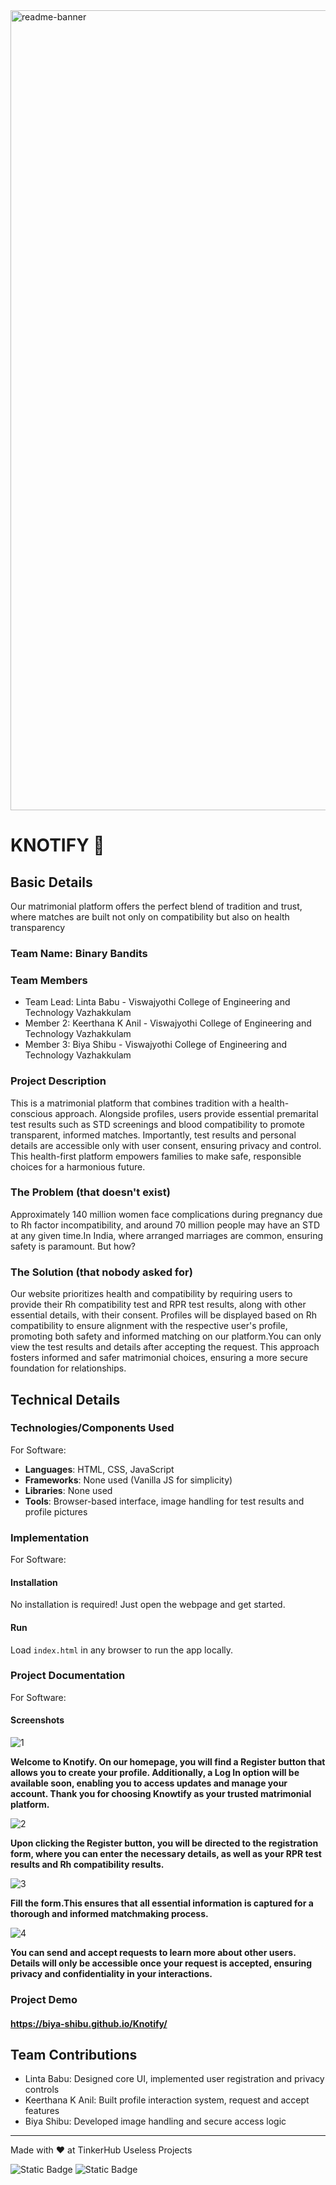 
<img width="1280" alt="readme-banner" src="https://github.com/user-attachments/assets/35332e92-44cb-425b-9dff-27bcf1023c6c">

# KNOTIFY 🎯

## Basic Details
Our matrimonial platform offers the perfect blend of tradition and trust, where matches are built not only on compatibility but also on health transparency

### Team Name: Binary Bandits

### Team Members
- Team Lead: Linta Babu - Viswajyothi College of Engineering and Technology Vazhakkulam
- Member 2: Keerthana K Anil - Viswajyothi College of Engineering and Technology Vazhakkulam
- Member 3: Biya Shibu - Viswajyothi College of Engineering and Technology Vazhakkulam

### Project Description
This is a matrimonial platform that combines tradition with a health-conscious approach. Alongside profiles, users provide essential premarital test results such as STD screenings and blood compatibility to promote transparent, informed matches. Importantly, test results and personal details are accessible only with user consent, ensuring privacy and control. This health-first platform empowers families to make safe, responsible choices for a harmonious future.
### The Problem (that doesn't exist)
Approximately 140 million women face complications during pregnancy due to Rh factor incompatibility, and around 70 million people may have an STD at any given time.In India, where arranged marriages are common, ensuring safety is paramount. But how?
### The Solution (that nobody asked for)
Our website prioritizes health and compatibility by requiring users to provide their Rh compatibility test and RPR test results, along with other essential details, with their consent. Profiles will be displayed based on Rh compatibility to ensure alignment with the respective user's profile, promoting both safety and informed matching on our platform.You can only view the test results and details after accepting the request. This approach fosters informed and safer matrimonial choices, ensuring a more secure foundation for relationships.
## Technical Details
### Technologies/Components Used
For Software:
- **Languages**: HTML, CSS, JavaScript
- **Frameworks**: None used (Vanilla JS for simplicity)
- **Libraries**: None used
- **Tools**: Browser-based interface, image handling for test results and profile pictures


### Implementation
For Software:

#### Installation
No installation is required! Just open the webpage and get started.

#### Run
Load `index.html` in any browser to run the app locally.

### Project Documentation
For Software:

#### Screenshots 


![1](https://github.com/user-attachments/assets/c2bbf42b-ca65-4148-80c0-b8a58bda6504)

**Welcome to Knotify. On our homepage, you will find a Register button that allows you to create your profile. Additionally, a Log In option will be available soon, enabling you to access updates and manage your account. Thank you for choosing Knowtify as your trusted matrimonial platform.**

![2](https://github.com/user-attachments/assets/e32055af-2b07-424f-8135-6c1d56f5be86)

**Upon clicking the Register button, you will be directed to the registration form, where you can enter the necessary details, as well as your RPR test results and Rh compatibility results.**

![3](https://github.com/user-attachments/assets/462b49a5-9a13-4747-9b30-5ce8b10ad5ca)

**Fill the form.This ensures that all essential information is captured for a thorough and informed matchmaking process.**

![4](https://github.com/user-attachments/assets/8f59c6e1-957b-4f6a-ae84-6dc38f6a3d7a)

**You can send and accept requests to learn more about other users. Details will only be accessible once your request is accepted, ensuring privacy and confidentiality in your interactions.**



### Project Demo
#### https://biya-shibu.github.io/Knotify/



## Team Contributions
- Linta Babu: Designed core UI, implemented user registration and privacy controls
- Keerthana K Anil: Built profile interaction system, request and accept features
- Biya Shibu: Developed image handling and secure access logic

---
Made with ❤️ at TinkerHub Useless Projects 

![Static Badge](https://img.shields.io/badge/TinkerHub-24?color=%23000000&link=https%3A%2F%2Fwww.tinkerhub.org%2F)
![Static Badge](https://img.shields.io/badge/UselessProject--24-24?link=https%3A%2F%2Fwww.tinkerhub.org%2Fevents%2FQ2Q1TQKX6Q%2FUseless%2520Projects)

